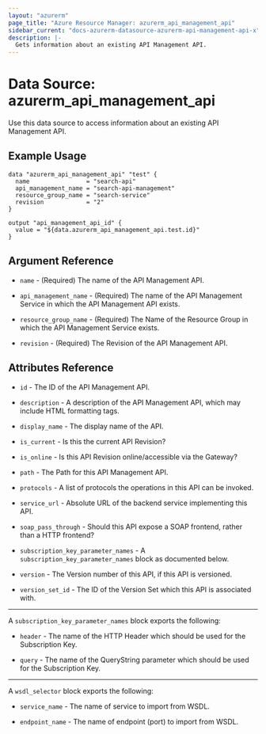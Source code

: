 ```yaml
---
layout: "azurerm"
page_title: "Azure Resource Manager: azurerm_api_management_api"
sidebar_current: "docs-azurerm-datasource-azurerm-api-management-api-x"
description: |-
  Gets information about an existing API Management API.
---
```


# Data Source: azurerm_api_management_api

Use this data source to access information about an existing API Management API.

## Example Usage

```hcl
data "azurerm_api_management_api" "test" {
  name                = "search-api"
  api_management_name = "search-api-management"
  resource_group_name = "search-service"
  revision            = "2"
}

output "api_management_api_id" {
  value = "${data.azurerm_api_management_api.test.id}"
}
```

## Argument Reference

* `name` - (Required) The name of the API Management API.

* `api_management_name` - (Required) The name of the API Management Service in which the API Management API exists.

* `resource_group_name` - (Required) The Name of the Resource Group in which the API Management Service exists.

* `revision` - (Required) The Revision of the API Management API.

## Attributes Reference

* `id` - The ID of the API Management API.

* `description` - A description of the API Management API, which may include HTML formatting tags.

* `display_name` - The display name of the API.

* `is_current` - Is this the current API Revision?

* `is_online` - Is this API Revision online/accessible via the Gateway?

* `path` - The Path for this API Management API.

* `protocols` - A list of protocols the operations in this API can be invoked.

* `service_url` - Absolute URL of the backend service implementing this API.

* `soap_pass_through` - Should this API expose a SOAP frontend, rather than a HTTP frontend?

* `subscription_key_parameter_names` - A `subscription_key_parameter_names` block as documented below.

* `version` - The Version number of this API, if this API is versioned.

* `version_set_id` - The ID of the Version Set which this API is associated with.

---

A `subscription_key_parameter_names` block exports the following:

* `header` - The name of the HTTP Header which should be used for the Subscription Key.

* `query` - The name of the QueryString parameter which should be used for the Subscription Key.

---

A `wsdl_selector` block exports the following:

* `service_name` - The name of service to import from WSDL.

* `endpoint_name` - The name of endpoint (port) to import from WSDL.
